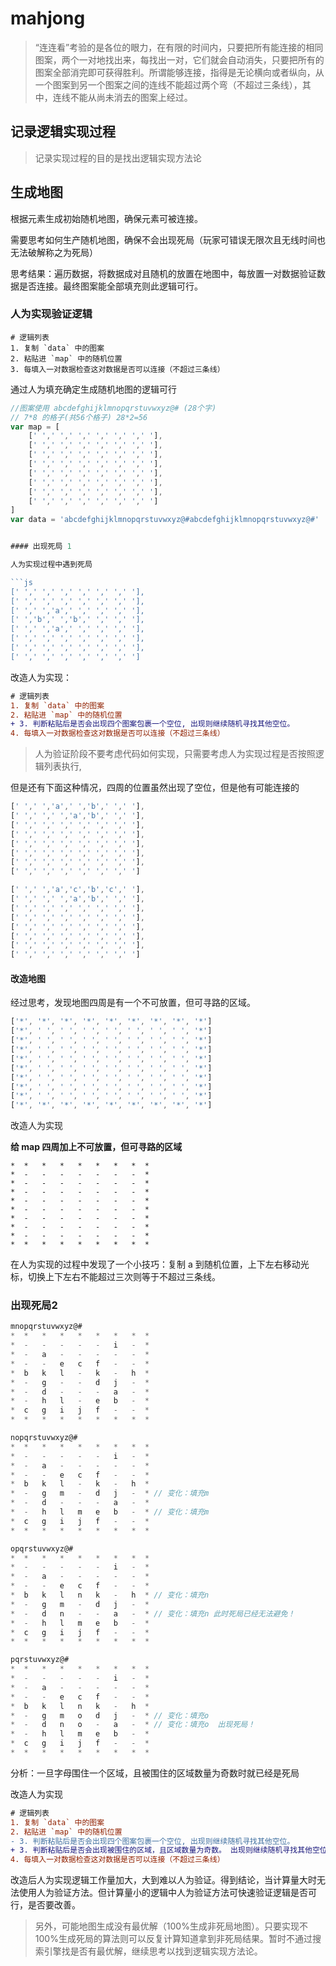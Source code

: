 # mahjong

> “连连看”考验的是各位的眼力，在有限的时间内，只要把所有能连接的相同图案，两个一对地找出来，每找出一对，它们就会自动消失，只要把所有的图案全部消完即可获得胜利。所谓能够连接，指得是无论横向或者纵向，从一个图案到另一个图案之间的连线不能超过两个弯（不超过三条线），其中，连线不能从尚未消去的图案上经过。

## 记录逻辑实现过程

> 记录实现过程的目的是找出逻辑实现方法论

## 生成地图

根据元素生成初始随机地图，确保元素可被连接。

需要思考如何生产随机地图，确保不会出现死局（玩家可错误无限次且无线时间也无法破解称之为死局）

思考结果：遍历数据，将数据成对且随机的放置在地图中，每放置一对数据验证数据是否连接。最终图案能全部填充则此逻辑可行。

### 人为实现验证逻辑

```
# 逻辑列表
1. 复制 `data` 中的图案
2. 粘贴进 `map` 中的随机位置
3. 每填入一对数据检查这对数据是否可以连接（不超过三条线）
```

通过人为填充确定生成随机地图的逻辑可行

```js
//图案使用 abcdefghijkl­mnopqrstuvw­xyz@# (28个字)
// 7*8 的格子(共56个格子) 28*2=56
var map = [
    [' ',' ',' ',' ',' ',' ',' '],
    [' ',' ',' ',' ',' ',' ',' '],
    [' ',' ',' ',' ',' ',' ',' '],
    [' ',' ',' ',' ',' ',' ',' '],
    [' ',' ',' ',' ',' ',' ',' '],
    [' ',' ',' ',' ',' ',' ',' '],
    [' ',' ',' ',' ',' ',' ',' '],
    [' ',' ',' ',' ',' ',' ',' ']
]
var data = 'abcdefghijkl­mnopqrstuvw­xyz@#abcdefghijkl­mnopqrstuvw­xyz@#'


#### 出现死局 1

人为实现过程中遇到死局

```js
[' ',' ',' ',' ',' ',' ',' '],
[' ',' ',' ',' ',' ',' ',' '],
[' ',' ','a',' ',' ',' ',' '],
[' ','b',' ','b',' ',' ',' '],
[' ',' ','a',' ',' ',' ',' '],
[' ',' ',' ',' ',' ',' ',' '],
[' ',' ',' ',' ',' ',' ',' '],
[' ',' ',' ',' ',' ',' ',' ']
```

改造人为实现：

```diff
# 逻辑列表
1. 复制 `data` 中的图案
2. 粘贴进 `map` 中的随机位置
+ 3. 判断粘贴后是否会出现四个图案包裹一个空位, 出现则继续随机寻找其他空位。
4. 每填入一对数据检查这对数据是否可以连接（不超过三条线）
```

> 人为验证阶段不要考虑代码如何实现，只需要考虑人为实现过程是否按照逻辑列表执行,

但是还有下面这种情况，四周的位置虽然出现了空位，但是他有可能连接的

```js
[' ',' ','a',' ','b',' ',' '],
[' ',' ',' ','a','b',' ',' '],
[' ',' ',' ',' ',' ',' ',' '],
[' ',' ',' ',' ',' ',' ',' '],
[' ',' ',' ',' ',' ',' ',' '],
[' ',' ',' ',' ',' ',' ',' '],
[' ',' ',' ',' ',' ',' ',' '],
[' ',' ',' ',' ',' ',' ',' ']

[' ',' ','a','c','b','c',' '],
[' ',' ',' ','a','b',' ',' '],
[' ',' ',' ',' ',' ',' ',' '],
[' ',' ',' ',' ',' ',' ',' '],
[' ',' ',' ',' ',' ',' ',' '],
[' ',' ',' ',' ',' ',' ',' '],
[' ',' ',' ',' ',' ',' ',' '],
[' ',' ',' ',' ',' ',' ',' ']
```

#### 改造地图

经过思考，发现地图四周是有一个不可放置，但可寻路的区域。

```js
['*', '*', '*', '*', '*', '*', '*', '*', '*']
['*', ' ', ' ', ' ', ' ', ' ', ' ', ' ', '*']
['*', ' ', ' ', ' ', ' ', ' ', ' ', ' ', '*']
['*', ' ', ' ', ' ', ' ', ' ', ' ', ' ', '*']
['*', ' ', ' ', ' ', ' ', ' ', ' ', ' ', '*']
['*', ' ', ' ', ' ', ' ', ' ', ' ', ' ', '*']
['*', ' ', ' ', ' ', ' ', ' ', ' ', ' ', '*']
['*', ' ', ' ', ' ', ' ', ' ', ' ', ' ', '*']
['*', ' ', ' ', ' ', ' ', ' ', ' ', ' ', '*']
['*', '*', '*', '*', '*', '*', '*', '*', '*']
```

改造人为实现

**给 map 四周加上不可放置，但可寻路的区域**

```shell
*  *   *   *   *   *   *   *  *
*  -   -   -   -   -   -   -  *
*  -   -   -   -   -   -   -  *
*  -   -   -   -   -   -   -  *
*  -   -   -   -   -   -   -  *
*  -   -   -   -   -   -   -  *
*  -   -   -   -   -   -   -  *
*  -   -   -   -   -   -   -  *
*  -   -   -   -   -   -   -  *
*  *   *   *   *   *   *   *  *
```

在人为实现的过程中发现了一个小技巧：复制 a 到随机位置，上下左右移动光标，切换上下左右不能超过三次则等于不超过三条线。


### 出现死局2

```js
­mnopqrstuvw­xyz@#
*  *   *   *   *   *   *   *  *
*  -   -   -   -   -   i   -  *
*  -   a   -   -   -   -   -  *
*  -   -   e   c   f   -   -  *
*  b   k   l   -   k   -   h  *
*  -   g   -   -   d   j   -  *
*  -   d   -   -   -   a   -  *
*  -   h   l   -   e   b   -  *
*  c   g   i   j   f   -   -  *
*  *   *   *   *   *   *   *  *

nopqrstuvw­xyz@#
*  *   *   *   *   *   *   *  *
*  -   -   -   -   -   i   -  *
*  -   a   -   -   -   -   -  *
*  -   -   e   c   f   -   -  *
*  b   k   l   -   k   -   h  *
*  -   g   m   -   d   j   -  * // 变化：填充m
*  -   d   -   -   -   a   -  *
*  -   h   l   m   e   b   -  * // 变化：填充m
*  c   g   i   j   f   -   -  *
*  *   *   *   *   *   *   *  *

opqrstuvw­xyz@#
*  *   *   *   *   *   *   *  *
*  -   -   -   -   -   i   -  *
*  -   a   -   -   -   -   -  *
*  -   -   e   c   f   -   -  *
*  b   k   l   n   k   -   h  * // 变化：填充n
*  -   g   m   -   d   j   -  *
*  -   d   n   -   -   a   -  * // 变化：填充n 此时死局已经无法避免！
*  -   h   l   m   e   b   -  *
*  c   g   i   j   f   -   -  *
*  *   *   *   *   *   *   *  *

pqrstuvw­xyz@#
*  *   *   *   *   *   *   *  *
*  -   -   -   -   -   i   -  *
*  -   a   -   -   -   -   -  *
*  -   -   e   c   f   -   -  *
*  b   k   l   n   k   -   h  *
*  -   g   m   o   d   j   -  * // 变化：填充o
*  -   d   n   o   -   a   -  * // 变化：填充o  出现死局！
*  -   h   l   m   e   b   -  *
*  c   g   i   j   f   -   -  *
*  *   *   *   *   *   *   *  *
```

分析：一旦字母围住一个区域，且被围住的区域数量为奇数时就已经是死局

改造人为实现

```diff
# 逻辑列表
1. 复制 `data` 中的图案
2. 粘贴进 `map` 中的随机位置
- 3. 判断粘贴后是否会出现四个图案包裹一个空位, 出现则继续随机寻找其他空位。
+ 3. 判断粘贴后是否会出现被围住的区域，且区域数量为奇数。 出现则继续随机寻找其他空位。
4. 每填入一对数据检查这对数据是否可以连接（不超过三条线）
```

改造后人为实现逻辑工作量加大，大到难以人为验证。得到结论，当计算量大时无法使用人为验证方法。但计算量小的逻辑中人为验证方法可快速验证逻辑是否可行，是否要改善。

> 另外，可能地图生成没有最优解（100%生成非死局地图）。只要实现不100%生成死局的算法则可以反复计算知道拿到非死局结果。暂时不通过搜索引擎找是否有最优解，继续思考以找到逻辑实现方法论。
